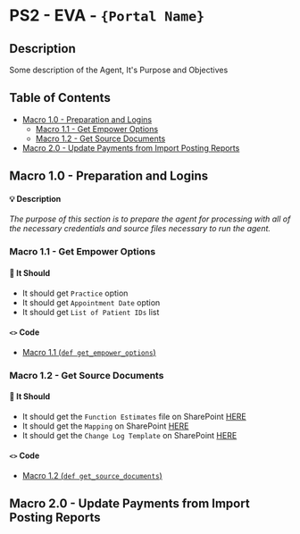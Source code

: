# PS2 - EVA - `{Portal Name}`

## Description
Some description of the Agent, It's Purpose and Objectives

## Table of Contents
- [Macro 1.0 - Preparation and Logins](#macro-10---preparation-and-logins)
  - [Macro 1.1 - Get Empower Options](#macro-11---get-empower-options)
  - [Macro 1.2 - Get Source Documents](#macro-12---get-source-documents)
- [Macro 2.0 - Update Payments from Import Posting Reports](#macro-20---update-payments-from-import-posting-reports)




## Macro 1.0 - Preparation and Logins

#### **💡 Description**
_The purpose of this section is to prepare the agent for processing with all of the necessary credentials and source files necessary to run the agent._

### Macro 1.1 - Get Empower Options
#### **📌 It Should**
- It should get `Practice` option
- It should get `Appointment Date` option
- It should get `List of Patient IDs` list
#### `<>` Code
- [Macro 1.1 (`def get_empower_options`)](src/services/macro1.py?plain=1#L2)

### Macro 1.2 - Get Source Documents
#### **📌 It Should**
- It should get the `Function Estimates` file on SharePoint [HERE](https://docs.google.com/spreadsheets/d/1A6vGal7fzbIGjJ5spqkCFgV7lUsdzks84d5ZZ2jSL4Q/edit?gid=0#gid=0)
- It should get the `Mapping` on SharePoint [HERE](https://proliancesurgeons.sharepoint.com/:x:/r/sites/Thoughtful-AI/_layouts/15/Doc.aspx?sourcedoc=%7B2FBD089E-120D-41E3-BAA8-C428E9382143%7D&file=ERA%20Payment%20Posting.xlsx&action=default&mobileredirect=true)
- It should get the `Change Log Template` on SharePoint [HERE](https://proliancesurgeons.sharepoint.com/:x:/s/Thoughtful-AI/EZILfHZ5ULNJv6lvt0QDaVYBAx4ewXeb6Gp1OSweHVO-gg?e=fzcGgS)
#### `<>` Code
- [Macro 1.2 (`def get_source_documents`)](src/services/macro1.py?plain=1#L4)

## Macro 2.0 - Update Payments from Import Posting Reports
